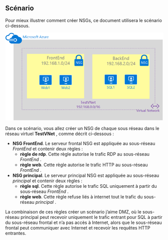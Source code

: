 ## <a name="scenario"></a>Scénario

Pour mieux illustrer comment créer NSGs, ce document utilisera le scénario ci-dessous.

![Scénario VNet](./media/virtual-networks-create-nsg-scenario-include/figure1.png)

Dans ce scénario, vous allez créer un NSG de chaque sous réseau dans le réseau virtuel **TestVNet** , comme décrit ci-dessous : 

- **NSG FrontEnd**. Le serveur frontal NSG est appliquée au sous-réseau *FrontEnd* et contenir deux règles :  
    - **règle de rdp**. Cette règle autorise le trafic RDP au sous-réseau *FrontEnd* .
    - **règle web**. Cette règle autorise le trafic HTTP au sous-réseau *FrontEnd* .
- **NSG principal**. Le serveur principal NSG est appliquée au sous-réseau *principal* et contenir deux règles : 
    - **règle sql**. Cette règle autorise le trafic SQL uniquement à partir du sous-réseau *FrontEnd* .
    - **règle web**. Cette règle refuse liés à internet tout le trafic du sous-réseau *principal* .

La combinaison de ces règles créer un scénario j’aime DMZ, où le sous-réseau principal peut recevoir uniquement le trafic entrant pour SQL à partir du sous-réseau frontal et n’a pas accès à Internet, alors que le sous-réseau frontal peut communiquer avec Internet et recevoir les requêtes HTTP entrantes.
 
